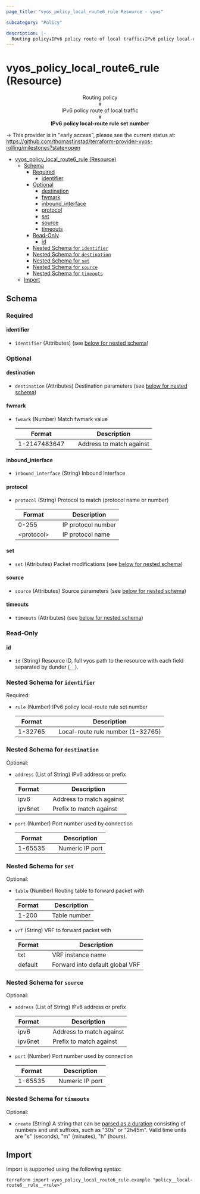 ```yaml
---
page_title: "vyos_policy_local_route6_rule Resource - vyos"

subcategory: "Policy"

description: |-
  Routing policy⯯IPv6 policy route of local traffic⯯IPv6 policy local-route rule set number
---
```


# vyos_policy_local_route6_rule (Resource)
<center>


Routing policy  
⯯  
IPv6 policy route of local traffic  
⯯  
**IPv6 policy local-route rule set number**


</center>

-> This provider is in "early access", please see the current status at: https://github.com/thomasfinstad/terraform-provider-vyos-rolling/milestones?state=open

<!--TOC-->

- [vyos_policy_local_route6_rule (Resource)](#vyos_policy_local_route6_rule-resource)
  - [Schema](#schema)
    - [Required](#required)
      - [identifier](#identifier)
    - [Optional](#optional)
      - [destination](#destination)
      - [fwmark](#fwmark)
      - [inbound_interface](#inbound_interface)
      - [protocol](#protocol)
      - [set](#set)
      - [source](#source)
      - [timeouts](#timeouts)
    - [Read-Only](#read-only)
      - [id](#id)
    - [Nested Schema for `identifier`](#nested-schema-for-identifier)
    - [Nested Schema for `destination`](#nested-schema-for-destination)
    - [Nested Schema for `set`](#nested-schema-for-set)
    - [Nested Schema for `source`](#nested-schema-for-source)
    - [Nested Schema for `timeouts`](#nested-schema-for-timeouts)
  - [Import](#import)

<!--TOC-->

<!-- schema generated by tfplugindocs -->
## Schema

### Required

#### identifier
- `identifier` (Attributes) (see [below for nested schema](#nestedatt--identifier))

### Optional

#### destination
- `destination` (Attributes) Destination parameters (see [below for nested schema](#nestedatt--destination))
#### fwmark
- `fwmark` (Number) Match fwmark value

    |  Format        &emsp;|  Description               |
    |----------------|----------------------------|
    |  1-2147483647  &emsp;|  Address to match against  |
#### inbound_interface
- `inbound_interface` (String) Inbound Interface
#### protocol
- `protocol` (String) Protocol to match (protocol name or number)

    |  Format      &emsp;|  Description         |
    |--------------|----------------------|
    |  0-255       &emsp;|  IP protocol number  |
    |  &lt;protocol&gt;  &emsp;|  IP protocol name    |
#### set
- `set` (Attributes) Packet modifications (see [below for nested schema](#nestedatt--set))
#### source
- `source` (Attributes) Source parameters (see [below for nested schema](#nestedatt--source))
#### timeouts
- `timeouts` (Attributes) (see [below for nested schema](#nestedatt--timeouts))

### Read-Only

#### id
- `id` (String) Resource ID, full vyos path to the resource with each field separated by dunder (`__`).

<a id="nestedatt--identifier"></a>
### Nested Schema for `identifier`

Required:

- `rule` (Number) IPv6 policy local-route rule set number

    |  Format   &emsp;|  Description                        |
    |-----------|-------------------------------------|
    |  1-32765  &emsp;|  Local-route rule number (1-32765)  |


<a id="nestedatt--destination"></a>
### Nested Schema for `destination`

Optional:

- `address` (List of String) IPv6 address or prefix

    |  Format   &emsp;|  Description               |
    |-----------|----------------------------|
    |  ipv6     &emsp;|  Address to match against  |
    |  ipv6net  &emsp;|  Prefix to match against   |
- `port` (Number) Port number used by connection

    |  Format   &emsp;|  Description      |
    |-----------|-------------------|
    |  1-65535  &emsp;|  Numeric IP port  |


<a id="nestedatt--set"></a>
### Nested Schema for `set`

Optional:

- `table` (Number) Routing table to forward packet with

    |  Format  &emsp;|  Description   |
    |----------|----------------|
    |  1-200   &emsp;|  Table number  |
- `vrf` (String) VRF to forward packet with

    |  Format   &emsp;|  Description                      |
    |-----------|-----------------------------------|
    |  txt      &emsp;|  VRF instance name                |
    |  default  &emsp;|  Forward into default global VRF  |


<a id="nestedatt--source"></a>
### Nested Schema for `source`

Optional:

- `address` (List of String) IPv6 address or prefix

    |  Format   &emsp;|  Description               |
    |-----------|----------------------------|
    |  ipv6     &emsp;|  Address to match against  |
    |  ipv6net  &emsp;|  Prefix to match against   |
- `port` (Number) Port number used by connection

    |  Format   &emsp;|  Description      |
    |-----------|-------------------|
    |  1-65535  &emsp;|  Numeric IP port  |


<a id="nestedatt--timeouts"></a>
### Nested Schema for `timeouts`

Optional:

- `create` (String) A string that can be [parsed as a duration](https://pkg.go.dev/time#ParseDuration) consisting of numbers and unit suffixes, such as &#34;30s&#34; or &#34;2h45m&#34;. Valid time units are &#34;s&#34; (seconds), &#34;m&#34; (minutes), &#34;h&#34; (hours).

## Import

Import is supported using the following syntax:

```shell
terraform import vyos_policy_local_route6_rule.example "policy__local-route6__rule__<rule>"
```
